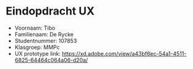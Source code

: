 # Eindopdracht UX

- Voornaam: Tibo
- Familienaam: De Rycke
- Studentnummer: 107853
- Klasgroep: MMPc
- UX prototype link: https://xd.adobe.com/view/a43bf6ec-54a1-4511-6825-64464c064a06-d20a/